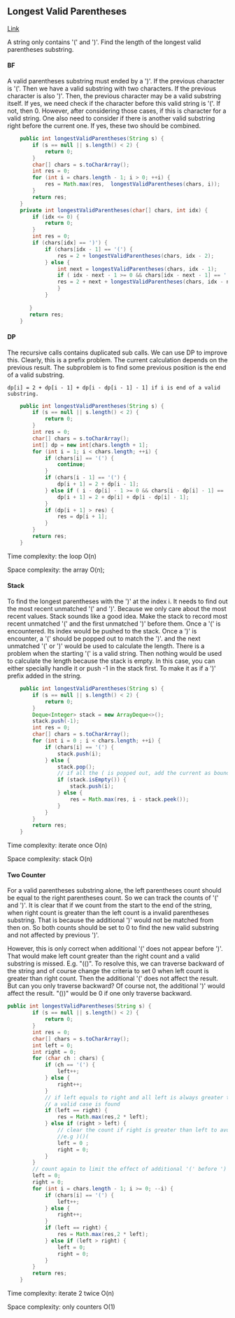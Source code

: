 ## Longest Valid Parentheses

[Link](https://leetcode.com/problems/longest-valid-parentheses/)

A string only contains '(' and ')'. Find the length of the longest valid parentheses substring. 

#### BF

A valid parentheses substring must ended by a ')'. If the previous character is '('. Then we have a valid substring with two characters. If the previous character is also ')'. Then, the previous character may be a valid substring itself. If yes, we need check if the character before this valid string is '('. If not, then 0. However, after considering those cases, if this is character for a valid string. One also need to consider if there is another valid substring right before the current one. If yes, these two should be combined.

```java
    public int longestValidParentheses(String s) {
        if (s == null || s.length() < 2) {
            return 0;
        }
        char[] chars = s.toCharArray();
        int res = 0;
        for (int i = chars.length - 1; i > 0; ++i) {
            res = Math.max(res,  longestValidParentheses(chars, i));
        }
        return res;
    }
    private int longestValidParentheses(char[] chars, int idx) {
        if (idx <= 0) {
            return 0;
        }
        int res = 0;
        if (chars[idx] == ')') {
            if (chars[idx - 1] == '(') {
                res = 2 + longestValidParentheses(chars, idx - 2);
            } else {
                int next = longestValidParentheses(chars, idx - 1);
                if ( idx - next - 1 >= 0 && chars[idx - next - 1] == '('){
                res = 2 + next + longestValidParentheses(chars, idx - next - 1);
                }
            }
        
       }
       return res;
    }
```



#### DP

The recursive calls contains duplicated sub calls. We can use DP to improve this. Clearly, this is a prefix problem. The current calculation depends on the previous result. The subproblem is to find some previous position is the end of a valid substring.

```
dp[i] = 2 + dp[i - 1] + dp[i - dp[i - 1] - 1] if i is end of a valid substring.
```

```java
    public int longestValidParentheses(String s) {
        if (s == null || s.length() < 2) {
            return 0;
        }
        int res = 0;
        char[] chars = s.toCharArray();
        int[] dp = new int[chars.length + 1];
        for (int i = 1; i < chars.length; ++i) {
            if (chars[i] == '(') {
                continue;
            }
            if (chars[i - 1] == '(') {
                dp[i + 1] = 2 + dp[i - 1];
            } else if ( i - dp[i] - 1 >= 0 && chars[i - dp[i] - 1] == '('){
                dp[i + 1] = 2 + dp[i] + dp[i - dp[i] - 1];
            }
            if (dp[i + 1] > res) {
                res = dp[i + 1];
            }
        }
        return res;
    }
```

Time complexity: the  loop O(n) 

Space complexity: the array O(n);

#### Stack

To find the longest  parentheses with the ')' at the index i. It needs to find out the most recent unmatched '(' and ')'. Because we only care about the most recent values. Stack sounds like a good idea.  Make the stack to record most recent unmatched '(' and the first unmatched ')' before them. Once a '(' is encountered. Its index would be pushed to the stack.  Once a ')' is encounter, a '(' should be popped out to match the ')'. and the next unmatched '(' or ')' would be used to calculate the length.  There is a problem when the starting '(' is a valid string. Then nothing would be used to calculate the  length because the stack is empty. In this case, you can either specially handle it or push -1 in the stack first. To make it as if a ')' prefix added in the string.

```java
    public int longestValidParentheses(String s) {
        if (s == null || s.length() < 2) {
            return 0;
        }
        Deque<Integer> stack = new ArrayDeque<>();
        stack.push(-1);
        int res = 0;
        char[] chars = s.toCharArray();
        for (int i = 0 ; i < chars.length; ++i) {
            if (chars[i] == '(') {
                stack.push(i);
            } else {
                stack.pop();
                // if all the ( is popped out, add the current as boundary.
                if (stack.isEmpty()) {
                    stack.push(i);
                } else {
                    res = Math.max(res, i - stack.peek());
                }
            }
        }
        return res;
    }
```

Time complexity: iterate once O(n)

Space complexity: stack O(n)

#### Two Counter

For a valid parentheses substring alone, the left parentheses count should be equal to the right parentheses count. So we can track the counts of '(' and ')'. It is clear that if we count from the start to the end of the string, when right count is greater than the left count is a invalid parentheses substring. That is because the additional ')' would not be matched from then on. So both counts should be set to 0 to find the new valid substring and not affected by previous ')'. 

However, this is only correct when additional '(' does not appear before ')'. That would make left count greater than the right count and a valid substring is missed. E.g. "(()". To resolve this, we can traverse backward of the string and of course change the criteria to set 0 when left count is greater than right count. Then the additional '(' does not affect the result. But can you only traverse backward? Of course not, the additional ')' would affect the result. "())" would be 0 if one only traverse backward.

```java
public int longestValidParentheses(String s) {
        if (s == null || s.length() < 2) {
            return 0;
        }
        int res = 0;
        char[] chars = s.toCharArray();
        int left = 0;
        int right = 0;
        for (char ch : chars) {
            if (ch == '(') {
                left++;
            } else {
                right++;
            }
            // if left equals to right and all left is always greater than or equal to right
            // a valid case is found
            if (left == right) {
                res = Math.max(res,2 * left);
            } else if (right > left) {
                // clear the count if right is greater than left to avoid invalid case
                //e.g )()(
                left = 0 ;
                right = 0;
            }
        }
        // count again to limit the effect of additional '(' before ')'
        left = 0;
        right = 0;
        for (int i = chars.length - 1; i >= 0; --i) {
            if (chars[i] == '(') {
                left++;
            } else {
                right++;
            }
            if (left == right) {
                res = Math.max(res,2 * left);
            } else if (left > right) {
                left = 0;
                right = 0;
            }
        }
        return res;
    }
```

Time complexity: iterate 2 twice O(n)

Space complexity: only counters O(1)



